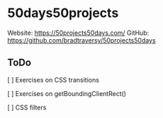 # 50days50projects
Website: https://50projects50days.com/
GitHub: https://github.com/bradtraversy/50projects50days

## ToDo
[ ] Exercises on CSS transitions

[ ] Exercises on getBoundingClientRect()

[ ] CSS filters